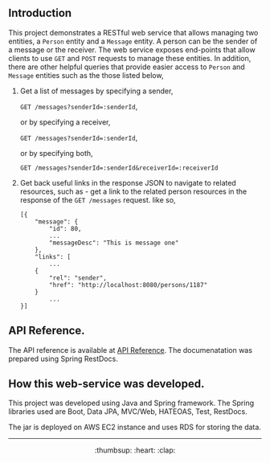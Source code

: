 Introduction
------------
This project demonstrates a RESTful web service that allows managing two entities, a `Person` entity and a `Message` entity. A person can be the sender of a message or the receiver. The web service exposes end-points that allow clients to use `GET` and `POST` requests to manage these entities. In addition, there are other helpful queries that provide easier access to `Person` and `Message` entities such as the those listed below,

1. Get a list of messages by specifying a sender,
  
    `GET /messages?senderId=:senderId`,
    
    or by specifying a receiver, 
    
    `GET /messages?senderId=:senderId`,
  
    or by specifying both,
    
    `GET /messages?senderId=:senderId&receiverId=:receiverId`
      
  
2. Get back useful links in the response JSON to navigate to related resources, such as - get a link to the related person resources in the response of the `GET /messages` request. like so,

      ````
      [{
          "message": {
              "id": 80,
              ...
              "messageDesc": "This is message one"
          },
          "links": [
              ...
          {
              "rel": "sender",
              "href": "http://localhost:8080/persons/1187"
          }
              ...
      }]
      ````

API Reference.
-----------------
The API reference is available at [API Reference](http://htmlpreview.github.io/?https://github.com/omersalar/Rest-Demo/blob/master/target/generated-docs/APIDocumentation.html). The documenatation was prepared using Spring RestDocs.



How this web-service was developed.
-----------------------------------
This project was developed using Java and Spring framework. The Spring libraries used are Boot, Data JPA, MVC/Web, HATEOAS, Test, RestDocs.

The jar is deployed on AWS EC2 instance and uses RDS for storing the data.


- - - - - - - - - - - - - - - - - - - - - - - - - -- - - - - - - - - - - - -- - - - - - - - - - - - -- - - - - - - - - - - 
<p align="center">:thumbsup: :heart: :clap:</p>
